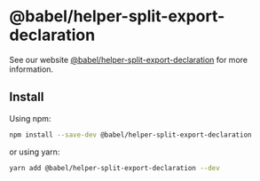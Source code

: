 # @babel/helper-split-export-declaration

> 

See our website [@babel/helper-split-export-declaration](https://babeljs.io/docs/en/next/babel-helper-split-export-declaration.html) for more information.

## Install

Using npm:

```sh
npm install --save-dev @babel/helper-split-export-declaration
```

or using yarn:

```sh
yarn add @babel/helper-split-export-declaration --dev
```
